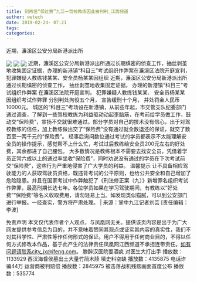 ```yaml
---
title: 别再信“保过费”九江一驾校教练因此被判刑_江西频道
author: wetech
date: 2019-02-24- 07:21
tags: 
categories: 
---
```

近期，濂溪区公安分局新港派出所
<!-- more -->
                
<img align="center" border="0" src="http://p3.ifengimg.com/fck/2019_09/5864ee6fab5167e_w499_h212.jpg" />
                
<img align="center" border="0" src="http://p3.ifengimg.com/fck/2019_09/6d3d7fd569929f9_w621_h345.jpg" />
            
<img align="center" border="0" src="http://p2.ifengimg.com/a/2016/0810/204c433878d5cf9size1_w16_h16.png" />
近期，濂溪区公安分局新港派出所通过长期缜密的侦查工作，抽丝剥茧地收集固定证据，办理的新港镇“科目三”考试组织作弊案在濂溪区法院开庭宣判，犯罪嫌疑人教练钱某某、安全员杨某某因组织
近期，濂溪区公安分局新港派出所
通过长期缜密的侦查工作，
抽丝剥茧地收集固定证据，
办理的新港镇“科目三”考试组织作弊案
在濂溪区法院开庭宣判，
犯罪嫌疑人教练钱某某、
安全员杨某某
因组织考试作弊罪
分别判处拘役五个月，
宣告缓刑十个月，
并处罚金人民币10000元。
城区的“科目三”考场设在新港镇，从前些年起，市交管支队纪委部门通过调查，了解到一些驾校教练为利益驱动动起歪脑筋，在考前给学员做工作，鼓动交“保险费”，宣扬不交就很难通过。部分学员对自己的技术没有信心，出于对驾校教练的信任，加上教练做出交了“保险费”没有通过就全数退还的保证，就交了数百至一两千元的“保险费”。
经事后询问数位通过考试的学员都表示不太能理解安全员的操作提示，感觉帮不上什么忙，考试过后教练给安全员200元左右的好处费，其余都进了自己腰包。
大多数情况是教练根本不需要去找安全员，凭借着学员正常六成以上的通过率坐收“保险费”，同时劝说没有通过的学员在下次考试前交“保险费”，这些行为严重地侵害了广大学员的利益。
温馨提示
让不具备相应驾驶能力的人获取驾驶员资格，既违背考试的公平原则，也给公共安全和自己增加了危险隐患。并且在国家考试中作弊触犯了《刑法修正案（九）》新增罪名组织考试作弊罪，最高刑期长达七年。各位学员如果在学习驾驶期间，有教练以“好处费”“保险费”等名义收取费用，请勿轻易上当。如发现类似猫腻，可以到公安部门进行举报。一经查实，警方将严肃处理。
| 来源：掌中九江记者刘芸
[责任编辑：李波]
            
免责声明
本文仅代表作者个人观点，与凤凰网无关。提供该页内容是出于为广大网友提供参考信息为目的，并不意味着赞同其观点或证实其内容的真实性，我们不对其科学性、严肃性等作任何形式的保证。用户不得用于任何商业目的，不得以任何方式修改本作品，基于此产生的法律责任凤凰网江西频道不承担连带责任。如有问题请联系city_jx@ifeng.com。
滕醉汉医院耍酒疯 对医生大打出手
播放数：1133929
西汉海昏侯墓出土大量竹简木牍 填史料空缺
播放数：4135875
电话诈骗44万 运营商被判赔偿
播放数：2845975
被击落战机残骸画面首度公布
播放数：535774
